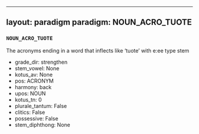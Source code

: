 
---
layout: paradigm
paradigm: NOUN_ACRO_TUOTE
---
### ` NOUN_ACRO_TUOTE `

The acronyms ending in a word that inflects like ‘tuote’ with e:ee type stem
* grade_dir: strengthen
* stem_vowel: None
* kotus_av: None
* pos: ACRONYM
* harmony: back
* upos: NOUN
* kotus_tn: 0
* plurale_tantum: False
* clitics: False
* possessive: False
* stem_diphthong: None
